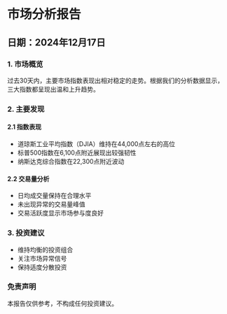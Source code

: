 # 市场分析报告 
## 日期：2024年12月17日

### 1. 市场概览
过去30天内，主要市场指数表现出相对稳定的走势。根据我们的分析数据显示，三大指数都呈现出温和上升趋势。

### 2. 主要发现
#### 2.1 指数表现
- 道琼斯工业平均指数（DJIA）维持在44,000点左右的高位
- 标普500指数在6,100点附近展现出较强韧性
- 纳斯达克综合指数在22,300点附近波动

#### 2.2 交易量分析
- 日均成交量保持在合理水平
- 未出现异常的交易量峰值
- 交易活跃度显示市场参与度良好

### 3. 投资建议
- 维持均衡的投资组合
- 关注市场异常信号
- 保持适度分散投资

### 免责声明
本报告仅供参考，不构成任何投资建议。